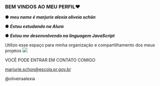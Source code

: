 ### BEM VINDOS AO MEU PERFIL❤️

● ***meu nome é marjurie alexia oliveia schön***

● ***Estou estudando na Alura***

● ***Estou me desenvolvendo na linguagem JavaScript***

Utilizo esse espaço para minha organização e compartilhamento dos meus projetos
![](https://www.google.com/url?sa=i&url=https%3A%2F%2Frecreio.com.br%2Fnoticias%2Fentretenimento%2Fcomo-seriam-princesas-da-disney-se-elas-fizessem-parte-de-um-filme-de-terror.phtml&psig=AOvVaw2wuSQ700v4OgsKBB7ZLGVH&ust=1728045485840000&source=images&cd=vfe&opi=89978449&ved=0CBQQjRxqFwoTCLiyqqSd8ogDFQAAAAAdAAAAABAE)

VOCÊ PODE ENTRAR EM CONTATO COMIGO 

marjurie.schon@escola.pr.gov.br

@oliveiraalexia
